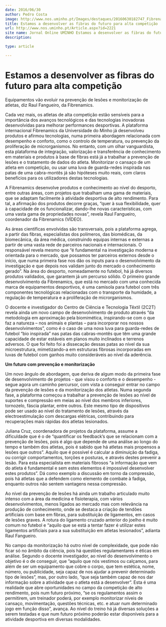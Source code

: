 ```yaml
---
date: 2016/06/30
author: Pedro Costa
image: http://www.nos.uminho.pt/Images/destaques/20160630182747_Fibrenamics7.jpg
title: Estamos a desenvolver as fibras do futuro para alta competição
url: http://www.nos.uminho.pt/Article.aspx?id=2221
site name: Jornal Online UMINHO Estamos a desenvolver as fibras do futuro para alta competição
description: 

type: article

---
```

# Estamos a desenvolver as fibras do futuro para alta competição




Equipamentos vão evoluir na prevenção de lesões e monitorização de atletas, diz Raul Fangueiro, da Fibrenamics.

Cada vez mais, os atletas de alta competição estão sensíveis para a importância dos avanços tecnológicos e das tecnologias inovadoras desenvolvidas para melhorar performances desportivas. A plataforma internacional Fibrenamics da Universidade do Minho já desenvolveu produtos e afirmou tecnologias, numa primeira abordagem relacionada com desempenho e conforto, como o controlo de temperatura, ou prevenção da proliferação de microrganismos. No entanto, com um olhar vanguardista, esta plataforma de integração, valorização e transferência de conhecimento em materiais e produtos à base de fibras está já a trabalhar a prevenção de lesões e o tratamento de dados do atleta. Monitorizar o cansaço de um atleta em competição, ou usar uma luva de guarda-redes inspirada nas patas de uma cabra-montês já são hipóteses muito reais, com claros benefícios para os utilizadores destas tecnologias.

A Fibrenamics desenvolve produtos e conhecimento ao nível do desporto, entre outras áreas, com projetos que trabalham uma gama de materiais, que se adaptam facilmente à atividade desportiva de alto rendimento. Para tal, a afirmação dos produtos decorre graças, “quer à sua flexibilidade, quer à capacidade de os funcionalizar, dando-lhe novas características, com uma vasta gama de propriedades novas”, revela Raul Fangueiro, coordenador da Fibrenamics (VÍDEO).

As áreas científicas envolvidas são transversais, pois a plataforma agrega, a partir das fibras, especialistas dos polímeros, das biomédicas, da biomecânica, da área médica, construindo equipas internas e externas a partir de uma vasta rede de parceiros nacionais e internacionais. O responsável revela mesmo que “é fundamental na investigação moderna e orientada para o mercado, que possamos ter parceiros externos desde o início, que numa primeira fase nos dão os inputs para o desenvolvimento da investigação e que depois nos validam junto do mercado o conhecimento gerado”. Na área do desporto, nomeadamente no futebol, há já diversos produtos validados, que garantem já um percurso sólido. O primeiro grande desenvolvimento da Fibrenamics, que está no mercado com uma conhecida marca de equipamentos desportivos, é uma camisola para futebol com três componentes tecnológicas relacionadas com o transporte da humidade, a regulação de temperatura e a proliferação de microrganismos.

O docente e investigador do Centro de Ciência e Tecnologia Têxtil (2C2T) revela ainda um novo campo de desenvolvimento de produto através “da metodologia em aproximação pela biomimética, inspirando-se com o que faz a natureza – nos animais e plantas – para incorporar nos nossos desenvolvimentos”, como é o caso de uma nova luva para guarda-redes de futebol “bio inspirada” nas patas das cabras-montês que têm uma grande capacidade de estar estáveis em planos muito inclinados e terrenos adversos. O que foi feito foi a dissecação dessas patas ao nível da sua microestrutura, mimetizando-a em estruturas fibrosas incorporadas em luvas de futebol com ganhos muito consideráveis ao nível da aderência.


**Um futuro com prevenção e monitorização** 

Um novo ângulo de abordagem, que deriva de algum modo da primeira fase de desenvolvimento de projetos - que visou o conforto e o desempenho - segue agora um caminho percursor, com vista a conseguir entrar no campo da prevenção de lesões e da monitorização dos atletas. Numa segunda fase, a plataforma começou a trabalhar a prevenção de lesões ao nível de suportes e compressão em meias ao nível dos membros inferiores, tornozelo, fáscia plantar, entre outros. Este mesmo tipo de dispositivos pode ser usado ao nível do tratamento de lesões, através da electroestimulação com descargas elétricas, contribuindo para recuperações mais rápidas dos atletas lesionados.

Juliana Cruz, coordenadora de projetos da plataforma, assume a dificuldade que é o de “quantificar os feedback’s que se relacionam com a prevenção de lesões, pois é algo que depende de uma análise ao longo do tempo e também dos atletas, pois é sabido que há atletas mais propensos a lesões que outros”. Aquilo que é possível é calcular a diminuição da fadiga, ou corrigir comportamentos, torções e posturas, e através destes prevenir a lesão. Para esta especialista em materiais fibrosos “a informação que vem do atleta é fundamental e sem estes elementos é impossível desenvolver estes produtos”. Dá como exemplo a discussão em torno da compressão, pois há atletas que a defendem como elemento de combate à fadiga, enquanto outros não sentem vantagens nessa compressão.

Ao nível da prevenção de lesões há ainda um trabalho articulado muito intenso com a área da medicina e fisioterapia, com vários desenvolvimentos, menos ligados ao mercado mas com relevância na produção de conhecimento, onde se destaca a criação de tendões artificiais com base em fibras, para substituição de ligamentos, em casos de lesões graves. A rotura do ligamento cruzado anterior do joelho é muito comum no futebol e “aquilo que se está a tentar fazer é utilizar estes ligamentos artificiais para a sua substituição em atletas lesionados”, adianta Raul Fangueiro.

No campo da monitorização há outro nível de complexidade, que pode não ficar só no âmbito da ciência, pois há questões regulamentares e éticas em análise. Segundo o docente investigador, ao nível do desenvolvimento o objetivo é o de conseguir, que ”aquilo que nós vestimos ou calçamos, para além de ser um equipamento que cobre o corpo, que tem estética, nome, número, ou publicidade, seja capaz de nos ajudar a prevenir determinado tipo de lesões”, mas, por outro lado, “que seja também capaz de nos dar informação sobre a atividade que o atleta está a desenvolver”. Esta é uma realidade que abre oportunidades no campo da competição de alto rendimento, pois num futuro próximo, “se os regulamentos assim o permitirem, um treinador poderá, por exemplo monitorizar níveis de cansaço, movimentação, questões técnicas, etc. e atuar num determinado jogo em função disso”, avança. Ao nível do treino há já diversas soluções a serem testadas e que num futuro próximo poderão estar disponíveis para a atividade desportiva em diversas modalidades.
